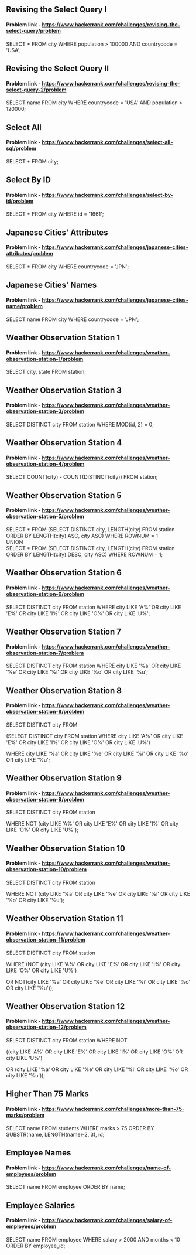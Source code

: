 ## Revising the Select Query I

#### Problem link - https://www.hackerrank.com/challenges/revising-the-select-query/problem

SELECT * FROM city WHERE population > 100000 AND countrycode = 'USA';  

## Revising the Select Query II

#### Problem link - https://www.hackerrank.com/challenges/revising-the-select-query-2/problem

SELECT name FROM city WHERE countrycode = 'USA' AND population > 120000;

## Select All

#### Problem link - https://www.hackerrank.com/challenges/select-all-sql/problem

SELECT * FROM city;

## Select By ID

#### Problem link - https://www.hackerrank.com/challenges/select-by-id/problem

SELECT * FROM city WHERE id = '1661';  

## Japanese Cities' Attributes

#### Problem link - https://www.hackerrank.com/challenges/japanese-cities-attributes/problem

SELECT * FROM city WHERE countrycode = 'JPN';  

## Japanese Cities' Names

#### Problem link - https://www.hackerrank.com/challenges/japanese-cities-name/problem

SELECT name FROM city WHERE countrycode = 'JPN';  

## Weather Observation Station 1

#### Problem link - https://www.hackerrank.com/challenges/weather-observation-station-1/problem

SELECT city, state FROM station;  

## Weather Observation Station 3

#### Problem link - https://www.hackerrank.com/challenges/weather-observation-station-3/problem

SELECT DISTINCT city FROM station WHERE MOD(id, 2) = 0;  

## Weather Observation Station 4

#### Problem link - https://www.hackerrank.com/challenges/weather-observation-station-4/problem

SELECT COUNT(city) - COUNT(DISTINCT(city)) FROM station;   

## Weather Observation Station 5

#### Problem link - https://www.hackerrank.com/challenges/weather-observation-station-5/problem

SELECT * FROM (SELECT DISTINCT city, LENGTH(city) FROM station ORDER BY LENGTH(city) ASC, city ASC) WHERE ROWNUM = 1   
UNION  
SELECT * FROM (SELECT DISTINCT city, LENGTH(city) FROM station ORDER BY LENGTH(city) DESC, city ASC) WHERE ROWNUM = 1;  

## Weather Observation Station 6

#### Problem link - https://www.hackerrank.com/challenges/weather-observation-station-6/problem

SELECT DISTINCT city FROM station WHERE city LIKE 'A%' OR city LIKE 'E%' OR city LIKE 'I%' OR city LIKE 'O%' OR city LIKE 'U%';   

## Weather Observation Station 7

#### Problem link -  https://www.hackerrank.com/challenges/weather-observation-station-7/problem

SELECT DISTINCT city FROM station WHERE city LIKE '%a' OR city LIKE '%e' OR city LIKE '%i' OR city LIKE '%o' OR city LIKE '%u';  

## Weather Observation Station 8

#### Problem link -  https://www.hackerrank.com/challenges/weather-observation-station-8/problem

SELECT DISTINCT city FROM 

(SELECT DISTINCT city FROM station WHERE city LIKE 'A%' OR city LIKE 'E%' OR city LIKE 'I%' OR city LIKE 'O%' OR city LIKE 'U%') 

WHERE city LIKE '%a' OR city LIKE '%e' OR city LIKE '%i' OR city LIKE '%o' OR city LIKE '%u';

## Weather Observation Station 9

#### Problem link -  https://www.hackerrank.com/challenges/weather-observation-station-9/problem

SELECT DISTINCT city FROM station 

WHERE NOT (city LIKE 'A%' OR city LIKE 'E%' OR city LIKE 'I%' OR city LIKE 'O%' OR city LIKE 'U%');   

## Weather Observation Station 10

#### Problem link -  https://www.hackerrank.com/challenges/weather-observation-station-10/problem

SELECT DISTINCT city FROM station

WHERE NOT (city LIKE '%a' OR city LIKE '%e' OR city LIKE '%i' OR city LIKE '%o' OR city LIKE '%u');  

## Weather Observation Station 11

#### Problem link -  https://www.hackerrank.com/challenges/weather-observation-station-11/problem

SELECT DISTINCT city FROM station 

WHERE (NOT (city LIKE 'A%' OR city LIKE 'E%' OR city LIKE 'I%' OR city LIKE 'O%' OR city LIKE 'U%') 

OR NOT(city LIKE '%a' OR city LIKE '%e' OR city LIKE '%i' OR city LIKE '%o' OR city LIKE '%u'));   

## Weather Observation Station 12

#### Problem link -  https://www.hackerrank.com/challenges/weather-observation-station-12/problem

SELECT DISTINCT city FROM station WHERE NOT 

((city LIKE 'A%' OR city LIKE 'E%' OR city LIKE 'I%' OR city LIKE 'O%' OR city LIKE 'U%')  

OR (city LIKE '%a' OR city LIKE '%e' OR city LIKE '%i' OR city LIKE '%o' OR city LIKE '%u'));

## Higher Than 75 Marks

#### Problem link - https://www.hackerrank.com/challenges/more-than-75-marks/problem

SELECT name FROM students WHERE marks > 75 ORDER BY SUBSTR(name, LENGTH(name)-2, 3), id;

## Employee Names

#### Problem link - https://www.hackerrank.com/challenges/name-of-employees/problem

SELECT name FROM employee ORDER BY name;

## Employee Salaries

#### Problem link - https://www.hackerrank.com/challenges/salary-of-employees/problem

SELECT name FROM employee WHERE salary > 2000 AND months < 10 ORDER BY employee_id;
